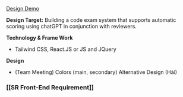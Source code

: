 [Design Demo](https://www.youtube.com/watch?v=8BLTo0_yJi4)

**Design Target:** Building a code exam system that supports automatic scoring using chatGPT in conjunction with reviewers. 


**Technology & Frame Work**
+ Tailwind CSS, React.JS or JS and JQuery

**Design**
+ (Team Meeting)
	Colors (main, secondary)
	Alternative Design (Hải)

### [[SR Front-End Requirement]]

